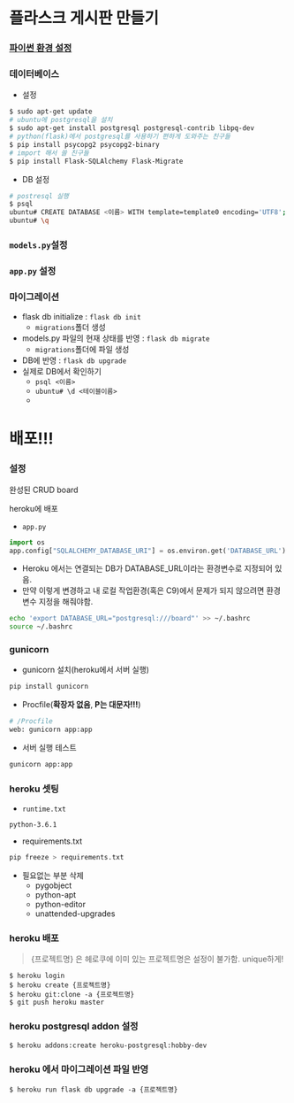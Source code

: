# 플라스크 게시판 만들기

### [파이썬 환경 설정](https://github.com/mcDeeplearning/TIL/blob/master/%ED%8C%8C%EC%9D%B4%EC%8D%AC%20%ED%99%98%EA%B2%BD%EC%84%A4%EC%A0%95.md)

### 데이터베이스

- 설정
```bash
$ sudo apt-get update
# ubuntu에 postgresql을 설치
$ sudo apt-get install postgresql postgresql-contrib libpq-dev
# python(flask)에서 postgresql를 사용하기 편하게 도와주는 친구들
$ pip install psycopg2 psycopg2-binary
# import 해서 쓸 친구들
$ pip install Flask-SQLAlchemy Flask-Migrate
```

- DB 설정
```bash
# postresql 실행
$ psql
ubuntu# CREATE DATABASE <이름> WITH template=template0 encoding='UTF8';
ubuntu# \q 
```

### `models.py`설정
### `app.py` 설정

### 마이그레이션

- flask db initialize : `flask db init`
    - `migrations`폴더 생성
- models.py 파일의 현재 상태를 반영 : `flask db migrate`
    - `migrations`폴더에 파일 생성
- DB에 반영 : `flask db upgrade`
- 실제로 DB에서 확인하기
    - `psql <이름>` 
    - `ubuntu# \d <테이블이름>`
    - 

# 배포!!!
### 설정

완성된 CRUD board

heroku에 배포

- `app.py`

```python
import os
app.config["SQLALCHEMY_DATABASE_URI"] = os.environ.get('DATABASE_URL')
```

- Heroku 에서는 연결되는 DB가 DATABASE_URL이라는 환경변수로 지정되어 있음.
- 만약 이렇게 변경하고 내 로컬 작업환경(혹은 C9)에서 문제가 되지 않으려면 환경변수 지정을 해줘야함.

```bash
echo 'export DATABASE_URL="postgresql:///board"' >> ~/.bashrc
source ~/.bashrc
```



### gunicorn

- gunicorn 설치(heroku에서 서버 실행)

```bash
pip install gunicorn
```

- Procfile(**확장자 없음**, **P는 대문자!!!**)

```bash
# /Procfile
web: gunicorn app:app
```

- 서버 실행 테스트

```bash
gunicorn app:app
```



### heroku 셋팅

- `runtime.txt`

```
python-3.6.1
```

- requirements.txt

```bash
pip freeze > requirements.txt
```

- 필요없는 부분 삭제
  - pygobject
  - python-apt
  - python-editor
  - unattended-upgrades



### heroku 배포

> {프로젝트명} 은 헤로쿠에 이미 있는 프로젝트명은 설정이 불가함. unique하게!

```
$ heroku login
$ heroku create {프로젝트명}
$ heroku git:clone -a {프로젝트명}
$ git push heroku master
```

### heroku postgresql addon 설정

```
$ heroku addons:create heroku-postgresql:hobby-dev
```

### heroku 에서 마이그레이션 파일 반영

```
$ heroku run flask db upgrade -a {프로젝트명}
```

